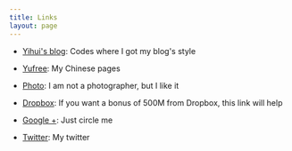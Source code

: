 ```yaml
---
title: Links
layout: page
---
```


- [Yihui's blog](http://yihui.name): Codes where I got my blog's style

- [Yufree](http://yufree.github.io/blogcn): My Chinese pages

- [Photo](http://yufree.diandian.com/): I am not a photographer, but I like it

- [Dropbox](http://db.tt/fkiWF5s): If you want a bonus of 500M from Dropbox, this link will help

- [Google +](https://plus.google.com/u/0/113182152334758541895): Just circle me

- [Twitter](https://twitter.com/yu_free): My twitter
